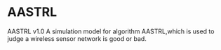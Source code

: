 # AASTRL
AASTRL v1.0
A simulation model for algorithm AASTRL,which is used to judge a wireless sensor network is good or bad.
